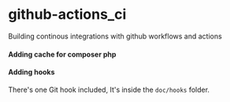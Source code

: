 # github-actions_ci
Building continous integrations with github workflows and actions

#### Adding cache for composer php
#### Adding hooks
There's one Git hook included, It's inside the `doc/hooks` folder.